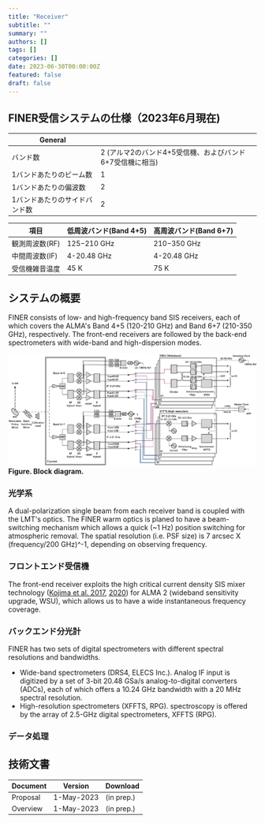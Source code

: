 ```yaml
---
title: "Receiver"
subtitle: ""
summary: ""
authors: []
tags: []
categories: []
date: 2023-06-30T00:00:00Z
featured: false
draft: false
---
```


## FINER受信システムの仕様（2023年6月現在)
| General | |
|---|---|
| バンド数 | 2 (アルマ2のバンド4+5受信機、およびバンド6+7受信機に相当) |
| 1バンドあたりのビーム数 | 1 |
| 1バンドあたりの偏波数 | 2 |
| 1バンドあたりのサイドバンド数 | 2 |

| 項目 | 低周波バンド(Band 4+5) | 高周波バンド(Band 6+7) |
|---|---|---|
| 観測周波数(RF) | 125−210 GHz | 210−350 GHz|
| 中間周波数(IF) | 4-20.48 GHz | 4-20.48 GHz |
| 受信機雑音温度 | 45 K | 75 K |


## システムの概要
FINER consists of low- and high-frequency band SIS receivers, each of which covers the ALMA's Band 4+5 (120-210 GHz) and Band 6+7 (210-350 GHz), respectively. The front-end receivers are followed by the back-end spectrometers with wide-band and high-dispersion modes.

![blockdiagram](blockdiagram.png)
**Figure. Block diagram.**

### 光学系
A dual-polarization single beam from each receiver band is coupled with the LMT's optics. The FINER warm optics is planed to have a beam-switching mechanism which allows a quick (~1 Hz) position switching for atmospheric removal. The spatial resolution (i.e. PSF size) is 7 arcsec X (frequency/200 GHz)^-1, depending on observing frequency.

### フロントエンド受信機
The front-end receiver exploits the high critical current density SIS mixer technology ([Kojima et al. 2017](https://ui.adsabs.harvard.edu/abs/2017ITTST...7..694K/), [2020](https://ui.adsabs.harvard.edu/abs/2020A%26A...640L...9K/)) for ALMA 2 (wideband sensitivity upgrade, WSU), which allows us to have a wide instantaneous frequency coverage.

### バックエンド分光計
FINER has two sets of digital spectrometers with different spectral resolutions and bandwidths.

- Wide-band spectrometers (DRS4, ELECS Inc.). Analog IF input is digitized by a set of 3-bit 20.48 GSa/s analog-to-digital converters (ADCs), each of which offers a 10.24 GHz bandwidth with a 20 MHz spectral resolution.
- High-resolution spectrometers (XFFTS, RPG). spectroscopy is offered by the array of 2.5-GHz digital spectrometers, XFFTS (RPG).

### データ処理

## 技術文書

| Document | Version | Download |
|---|---|---|
| Proposal | 1-May-2023 | (in prep.) |
| Overview | 1-May-2023 | (in prep.) |

